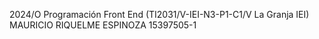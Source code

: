 2024/O Programación Front End (TI2031/V-IEI-N3-P1-C1/V La Granja IEI) MAURICIO RIQUELME ESPINOZA 15397505-1
